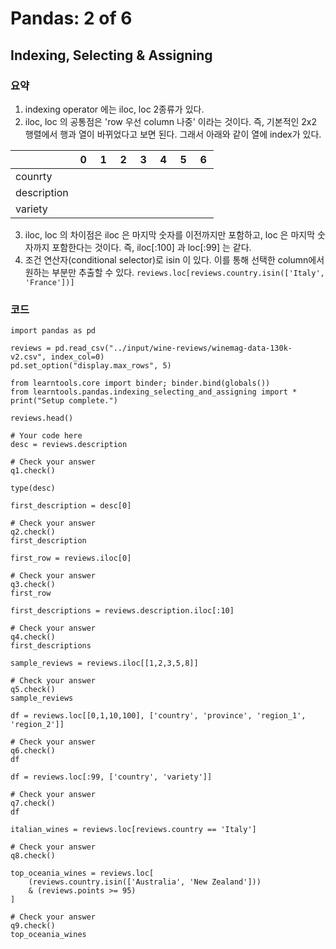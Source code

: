 # Pandas: 2 of 6
## Indexing, Selecting & Assigning

### 요약
1. indexing operator 에는 iloc, loc 2종류가 있다.
2. iloc, loc 의 공통점은 'row 우선 column 나중' 이라는 것이다. 즉, 기본적인 2x2 행렬에서 행과 열이 바뀌었다고 보면 된다. 그래서 아래와 같이 열에 index가 있다.  
  
| 　 | 0 | 1 | 2 | 3 | 4 | 5 | 6 |
| :----- | -------- | -------- | -------- | -------- | -------- | -------- | -------- |
| counrty | 　 | 　 | 　 | 　 | 　 | 　 | 　 |
| description | 　 | 　 | 　 | 　 | 　 | 　 | 　 |
| variety | 　 | 　 | 　 | 　 | 　 | 　 | 　 |

3. iloc, loc 의 차이점은 iloc 은 마지막 숫자를 이전까지만 포함하고, loc 은 마지막 숫자까지 포함한다는 것이다. 즉, iloc[:100] 과 loc[:99] 는 같다.
4. 조건 연산자(conditional selector)로 isin 이 있다. 이를 통해 선택한 column에서 원하는 부분만 추출할 수 있다.
`reviews.loc[reviews.country.isin(['Italy', 'France'])]`

### 코드
```
import pandas as pd

reviews = pd.read_csv("../input/wine-reviews/winemag-data-130k-v2.csv", index_col=0)
pd.set_option("display.max_rows", 5)

from learntools.core import binder; binder.bind(globals())
from learntools.pandas.indexing_selecting_and_assigning import *
print("Setup complete.")

reviews.head()

# Your code here
desc = reviews.description

# Check your answer
q1.check()

type(desc)

first_description = desc[0]

# Check your answer
q2.check()
first_description

first_row = reviews.iloc[0]

# Check your answer
q3.check()
first_row

first_descriptions = reviews.description.iloc[:10]

# Check your answer
q4.check()
first_descriptions

sample_reviews = reviews.iloc[[1,2,3,5,8]]

# Check your answer
q5.check()
sample_reviews

df = reviews.loc[[0,1,10,100], ['country', 'province', 'region_1', 'region_2']]

# Check your answer
q6.check()
df

df = reviews.loc[:99, ['country', 'variety']]

# Check your answer
q7.check()
df

italian_wines = reviews.loc[reviews.country == 'Italy']

# Check your answer
q8.check()

top_oceania_wines = reviews.loc[
    (reviews.country.isin(['Australia', 'New Zealand']))
    & (reviews.points >= 95)
]

# Check your answer
q9.check()
top_oceania_wines
```

